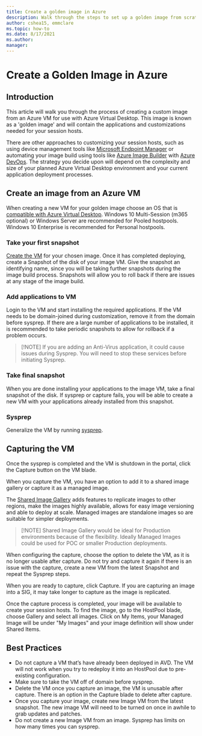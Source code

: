 ```yaml
---
title: Create a golden image in Azure
description: Walk through the steps to set up a golden image from scratch in Azure.
author: cshea15, emmclare 
ms.topic: how-to
ms.date: 8/17/2021
ms.author: 
manager: 
---
```


# Create a Golden Image in Azure

## Introduction
This article will walk you through the process of creating a custom image from an Azure VM for use with Azure Virtual Desktop. This image is known as a 'golden image' and will contain the applications and customizations needed for your session hosts.

There are other approaches to customizing your session hosts, such as using device management tools like [Microsoft Endpoint Manager](https://docs.microsoft.com/en-us/mem/intune/fundamentals/azure-virtual-desktop-multi-session) or automating your image build using tools like [Azure Image Builder](https://docs.microsoft.com/en-us/azure/virtual-machines/windows/image-builder-virtual-desktop) with [Azure DevOps](https://docs.microsoft.com/en-us/azure/devops/pipelines/get-started/key-pipelines-concepts?view=azure-devops). The strategy you decide upon will depend on the complexity and size of your planned Azure Virtual Desktop environment and your current application deployment processes.

## Create an image from an Azure VM

When creating a new VM for your golden image choose an OS that is [compatible with Azure Virtual Desktop](https://docs.microsoft.com/en-us/azure/virtual-desktop/overview#requirements).  Windows 10 Multi-Session (m365 optional) or Windows Server are recommended for Pooled hostpools. Windows 10 Enterprise is recommended for Personal hostpools. 

### Take your first snapshot
[Create the VM](https://docs.microsoft.com/en-us/azure/virtual-machines/windows/quick-create-portal) for your chosen image.  Once it has completed deploying, create a Snapshot of the disk of your image VM.  Give the snapshot an identifying name, since you will be taking further snapshots during the image build process. Snapshots will allow you to roll back if there are issues at any stage of the image build. 

### Add applications to VM
Login to the VM and start installing the required applications. If the VM needs to be domain-joined during customization, remove it from the domain before sysprep. If there are a large number of applications to be installed, it is recommended to take periodic snapshots to allow for rollback if a problem occurs.  

> [!NOTE] If you are adding an Anti-Virus application, it could cause issues during Sysprep. You will need to stop these services before initiating Sysprep.

### Take final snapshot
When you are done installing your applications to the image VM, take a final snapshot of the disk. If sysprep or capture fails, you will be able to create a new VM with your applications already installed from this snapshot. 

### Sysprep
Generalize the VM by running [sysprep](https://docs.microsoft.com/en-us/azure/virtual-machines/generalize#windows). 

## Capturing the VM

Once the sysprep is completed and the VM is shutdown in the portal, click the Capture button on the VM blade. 

When you capture the VM, you have an option to add it to a shared image gallery or capture it as a managed image. 

The [Shared Image Gallery](https://docs.microsoft.com/en-us/azure/virtual-machines/shared-image-galleries) adds features to replicate images to other regions, make the images highly available, allows for easy image versioning and able to deploy at scale.  Managed images are standalone images so are suitable for simpler deployments. 

> [!NOTE] Shared Image Gallery would be ideal for Production environments because of the flexibility. Ideally Managed Images could be used for POC or smaller Production deployments.

When configuring the capture, choose the option to delete the VM, as it is no longer usable after capture. Do not try and capture it again if there is an issue with the capture, create a new VM from the latest Snapshot and repeat the Sysprep steps. 

When you are ready to capture, click Capture. If you are capturing an image into a SIG, it may take longer to capture as the image is replicated.  

Once the capture process is completed, your image will be available to create your session hosts.  To find the image, go to the HostPool blade, choose Gallery and select all images. Click on My Items, your Managed Image will be under "My Images" and your image definition will show under Shared Items. 

## Best Practices

- Do not capture a VM that’s have already been deployed in AVD. The VM will not work when you try to redeploy it into an HostPool due to pre-existing configuration. 
- Make sure to take the VM off of domain before sysprep. 
- Delete the VM once you capture an image, the VM is unusable after capture. There is an option in the Capture blade to delete after capture. 
- Once you capture your image, create new Image VM from the latest snapshot. The new image VM will need to be turned on once in awhile to grab updates and patches.  
- Do not create a new Image VM from an image. Sysprep has limits on how many times you can sysprep. 
